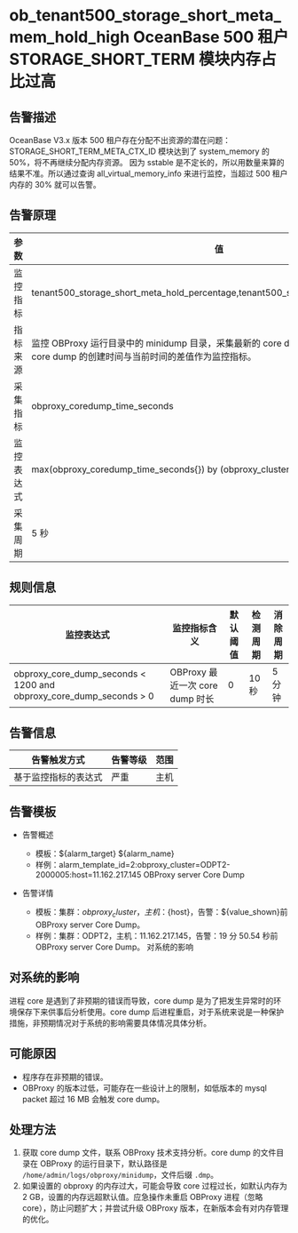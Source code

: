 # ob_tenant500_storage_short_meta_mem_hold_high OceanBase 500 租户 STORAGE_SHORT_TERM 模块内存占比过高

## 告警描述

OceanBase V3.x 版本 500 租户存在分配不出资源的潜在问题：STORAGE_SHORT_TERM_META_CTX_ID 模块达到了 system_memory 的 50%，将不再继续分配内存资源。
因为 sstable 是不定长的，所以用数量来算的结果不准。所以通过查询 all_virtual_memory_info 来进行监控，当超过 500 租户内存的 30% 就可以告警。

## 告警原理

| 参数 | 值 |
| --- | --- |
| 监控指标 | tenant500_storage_short_meta_hold_percentage,tenant500_storage_short_meta_hold_gb |
| 指标来源 | 监控 OBProxy 运行目录中的 minidump 目录，采集最新的 core dump 文件，作为 obproxy core dump 的创建时间与当前时间的差值作为监控指标。 |
| 采集指标 | obproxy_coredump_time_seconds |
| 监控表达式 | max(obproxy_coredump_time_seconds{}) by (obproxy_cluster,svr_ip) |
| 采集周期 | 5 秒 |

## 规则信息

| 监控表达式 | 监控指标含义 | 默认阈值 | 检测周期 | 消除周期 |
| --- | --- | --- | --- | --- |
| obproxy_core_dump_seconds < 1200 and obproxy_core_dump_seconds > 0 | OBProxy 最近一次 core dump 时长 | 0 | 10 秒 | 5 分钟 |

## 告警信息

| 告警触发方式 | 告警等级 | 范围 |
| --- | --- | --- |
| 基于监控指标的表达式 | 严重 | 主机 |

## 告警模板

* 告警概述

  * 模板：${alarm_target} ${alarm_name}
  * 样例：alarm_template_id=2:obproxy_cluster=ODPT2-2000005:host=11.162.217.145 OBProxy server Core Dump

* 告警详情

  * 模板：集群：${obproxy_cluster}，主机：${host}，告警：${value_shown}前 OBProxy server Core Dump。
  * 样例：集群：ODPT2，主机：11.162.217.145，告警：19 分 50.54 秒前 OBProxy server Core Dump。
对系统的影响

## 对系统的影响

进程 core 是遇到了非预期的错误而导致，core dump 是为了把发生异常时的环境保存下来供事后分析使用。core dump 后进程重启，对于系统来说是一种保护措施，非预期情况对于系统的影响需要具体情况具体分析。

## 可能原因

* 程序存在非预期的错误。
* OBProxy 的版本过低，可能存在一些设计上的限制，如低版本的 mysql packet 超过 16 MB 会触发 core dump。

## 处理方法

1. 获取 core dump 文件，联系 OBProxy 技术支持分析。core dump 的文件目录在 OBProxy 的运行目录下，默认路径是 `/home/admin/logs/obproxy/minidump`，文件后缀 `.dmp`。
2. 如果设置的 obproxy 的内存过大，可能会导致 core 过程过长，如默认内存为 2 GB，设置的内存远超默认值。应急操作未重启 OBProxy 进程（忽略 core），防止问题扩大；并尝试升级 OBProxy 版本，在新版本会有对内存管理的优化。
